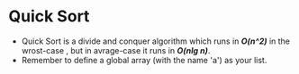 # Quick Sort
- Quick Sort is a divide and conquer algorithm which runs in ***O(n^2)*** in the wrost-case , but in avrage-case it runs in ***O(nlg n)***.
- Remember to define a global array (with the name 'a') as your list.

